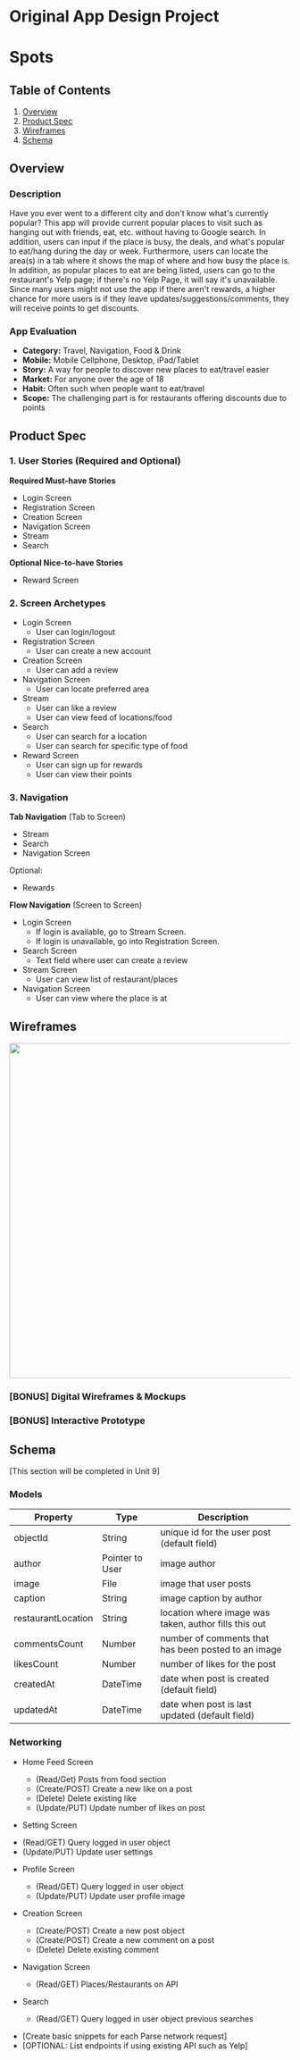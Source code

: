 Original App Design Project 
===

# Spots

## Table of Contents
1. [Overview](#Overview)
1. [Product Spec](#Product-Spec)
1. [Wireframes](#Wireframes)
2. [Schema](#Schema)

## Overview
### Description
Have you ever went to a different city and don't know what's currently popular? This app will provide current popular places to visit such as hanging out with friends, eat, etc. without having to Google search. In addition, users can input if the place is busy, the deals, and what's popular to eat/hang during the day or week. Furthermore, users can locate the area(s) in a tab where it shows the map of where and how busy the place is. In addition, as popular places to eat are being listed, users can go to the restaurant's Yelp page; if there's no Yelp Page, it will say it's unavailable. Since many users might not use the app if there aren't rewards, a higher chance for more users is if they leave updates/suggestions/comments, they will receive points to get discounts.

### App Evaluation
- **Category:** Travel, Navigation, Food & Drink 
- **Mobile:** Mobile Cellphone, Desktop, iPad/Tablet
- **Story:** A way for people to discover new places to eat/travel easier
- **Market:** For anyone over the age of 18
- **Habit:** Often such when people want to eat/travel
- **Scope:** The challenging part is for restaurants offering discounts due to points

## Product Spec

### 1. User Stories (Required and Optional)

**Required Must-have Stories**

* Login Screen
* Registration Screen
* Creation Screen
* Navigation Screen
* Stream
* Search

**Optional Nice-to-have Stories**

* Reward Screen

### 2. Screen Archetypes

* Login Screen
   * User can login/logout
* Registration Screen
   * User can create a new account
* Creation Screen
   * User can add a review
* Navigation Screen
   * User can locate preferred area
 * Stream
   * User can like a review
   * User can view feed of locations/food
* Search
   * User can search for a location
   * User can search for specific type of food
* Reward Screen
   *  User can sign up for rewards
   *  User can view their points

### 3. Navigation

**Tab Navigation** (Tab to Screen)

* Stream
* Search
* Navigation Screen

Optional:

* Rewards

**Flow Navigation** (Screen to Screen)

* Login Screen
   * If login is available, go to Stream Screen.
   * If login is unavailable, go into Registration Screen.
* Search Screen
   * Text field where user can create a review
* Stream Screen
   *  User can view list of restaurant/places
* Navigation Screen
   * User can view where the place is at

## Wireframes
<img src="https://user-images.githubusercontent.com/31374187/138789427-57d5cccb-b18e-4744-b9cd-58777c20d162.png" width=600>

### [BONUS] Digital Wireframes & Mockups

### [BONUS] Interactive Prototype

## Schema 
[This section will be completed in Unit 9]
### Models
   | Property      | Type     | Description |
   | ------------- | -------- | ------------|
   | objectId      | String   | unique id for the user post (default field) |
   | author        | Pointer to User| image author |
   | image         | File     | image that user posts |
   | caption       | String   | image caption by author |
   | restaurantLocation       | String   | location where image was taken, author fills this out |
   | commentsCount | Number   | number of comments that has been posted to an image |
   | likesCount    | Number   | number of likes for the post |
   | createdAt     | DateTime | date when post is created (default field) |
   | updatedAt     | DateTime | date when post is last updated (default field) |
### Networking
* Home Feed Screen
  - (Read/Get) Posts from food section
  - (Create/POST) Create a new like on a post
  - (Delete) Delete existing like
  - (Update/PUT) Update number of likes on post
  
* Setting Screen
- (Read/GET) Query logged in user object
- (Update/PUT) Update user settings

* Profile Screen
  - (Read/GET) Query logged in user object
  - (Update/PUT) Update user profile image
  
* Creation Screen
  - (Create/POST) Create a new post object
  - (Create/POST) Create a new comment on a post
  - (Delete) Delete existing comment

* Navigation Screen
  - (Read/GET) Places/Restaurants on API

* Search
  - (Read/GET) Query logged in user object previous searches
 
- [Create basic snippets for each Parse network request]
- [OPTIONAL: List endpoints if using existing API such as Yelp]
